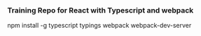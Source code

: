 ### Training Repo for React with Typescript and webpack
npm install -g typescript typings webpack webpack-dev-server
